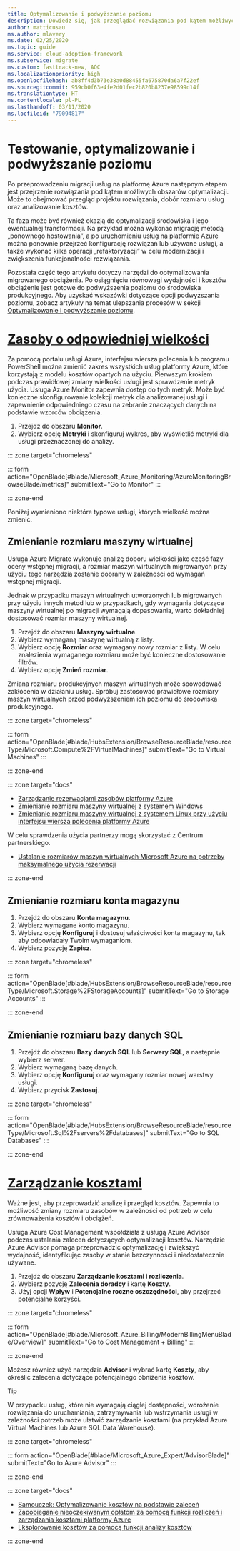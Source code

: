 ```yaml
---
title: Optymalizowanie i podwyższanie poziomu
description: Dowiedz się, jak przeglądać rozwiązania pod kątem możliwych obszarów optymalizacji, w tym projektu rozwiązania, prawidłowego dobierania rozmiarów usług i analizowania kosztów.
author: matticusau
ms.author: mlavery
ms.date: 02/25/2020
ms.topic: guide
ms.service: cloud-adoption-framework
ms.subservice: migrate
ms.custom: fasttrack-new, AQC
ms.localizationpriority: high
ms.openlocfilehash: ab8ff4d3b73e38a0d88455fa675870da6a7f22ef
ms.sourcegitcommit: 959cb0f63e4fe2d01fec2b820b8237e98599d14f
ms.translationtype: HT
ms.contentlocale: pl-PL
ms.lasthandoff: 03/11/2020
ms.locfileid: "79094817"
---
```

<!-- cSpell:ignore Fservers Fdatabases -->

<!-- markdownlint-disable MD025 DOCSMD001 -->

# <a name="test-optimize-and-promote"></a>Testowanie, optymalizowanie i podwyższanie poziomu

Po przeprowadzeniu migracji usług na platformę Azure następnym etapem jest przejrzenie rozwiązania pod kątem możliwych obszarów optymalizacji. Może to obejmować przegląd projektu rozwiązania, dobór rozmiaru usług oraz analizowanie kosztów.

Ta faza może być również okazją do optymalizacji środowiska i jego ewentualnej transformacji. Na przykład można wykonać migrację metodą „ponownego hostowania”, a po uruchomieniu usług na platformie Azure można ponownie przejrzeć konfigurację rozwiązań lub używane usługi, a także wykonać kilka operacji „refaktoryzacji” w celu modernizacji i zwiększenia funkcjonalności rozwiązania.

Pozostała część tego artykułu dotyczy narzędzi do optymalizowania migrowanego obciążenia. Po osiągnięciu równowagi wydajności i kosztów obciążenie jest gotowe do podwyższenia poziomu do środowiska produkcyjnego. Aby uzyskać wskazówki dotyczące opcji podwyższania poziomu, zobacz artykuły na temat ulepszania procesów w sekcji [Optymalizowanie i podwyższanie poziomu](../migration-considerations/optimize/index.md).

# <a name="right-size-assets"></a>[Zasoby o odpowiedniej wielkości](#tab/optimize)

Za pomocą portalu usługi Azure, interfejsu wiersza polecenia lub programu PowerShell można zmienić zakres wszystkich usług platformy Azure, które korzystają z modelu kosztów opartych na użyciu. Pierwszym krokiem podczas prawidłowej zmiany wielkości usługi jest sprawdzenie metryk użycia. Usługa Azure Monitor zapewnia dostęp do tych metryk. Może być konieczne skonfigurowanie kolekcji metryk dla analizowanej usługi i zapewnienie odpowiedniego czasu na zebranie znaczących danych na podstawie wzorców obciążenia.

1. Przejdź do obszaru **Monitor**.
1. Wybierz opcję **Metryki** i skonfiguruj wykres, aby wyświetlić metryki dla usługi przeznaczonej do analizy.

::: zone target="chromeless"

::: form action="OpenBlade[#blade/Microsoft_Azure_Monitoring/AzureMonitoringBrowseBlade/metrics]" submitText="Go to Monitor" :::

::: zone-end

Poniżej wymieniono niektóre typowe usługi, których wielkość można zmienić.

## <a name="resize-a-virtual-machine"></a>Zmienianie rozmiaru maszyny wirtualnej

Usługa Azure Migrate wykonuje analizę doboru wielkości jako część fazy oceny wstępnej migracji, a rozmiar maszyn wirtualnych migrowanych przy użyciu tego narzędzia zostanie dobrany w zależności od wymagań wstępnej migracji.

Jednak w przypadku maszyn wirtualnych utworzonych lub migrowanych przy użyciu innych metod lub w przypadkach, gdy wymagania dotyczące maszyny wirtualnej po migracji wymagają dopasowania, warto dokładniej dostosować rozmiar maszyny wirtualnej.

1. Przejdź do obszaru **Maszyny wirtualne**.
1. Wybierz wymaganą maszynę wirtualną z listy.
1. Wybierz opcję **Rozmiar** oraz wymagany nowy rozmiar z listy. W celu znalezienia wymaganego rozmiaru może być konieczne dostosowanie filtrów.
1. Wybierz opcję **Zmień rozmiar**.

Zmiana rozmiaru produkcyjnych maszyn wirtualnych może spowodować zakłócenia w działaniu usług. Spróbuj zastosować prawidłowe rozmiary maszyn wirtualnych przed podwyższeniem ich poziomu do środowiska produkcyjnego.

::: zone target="chromeless"

::: form action="OpenBlade[#blade/HubsExtension/BrowseResourceBlade/resourceType/Microsoft.Compute%2FVirtualMachines]" submitText="Go to Virtual Machines" :::

::: zone-end

::: zone target="docs"

- [Zarządzanie rezerwacjami zasobów platformy Azure](https://docs.microsoft.com/azure/billing/billing-manage-reserved-vm-instance)
- [Zmienianie rozmiaru maszyny wirtualnej z systemem Windows](https://docs.microsoft.com/azure/virtual-machines/windows/resize-vm)
- [Zmienianie rozmiaru maszyny wirtualnej z systemem Linux przy użyciu interfejsu wiersza polecenia platformy Azure](https://docs.microsoft.com/azure/virtual-machines/linux/change-vm-size)

W celu sprawdzenia użycia partnerzy mogą skorzystać z Centrum partnerskiego.

- [Ustalanie rozmiarów maszyn wirtualnych Microsoft Azure na potrzeby maksymalnego użycia rezerwacji](https://docs.microsoft.com/partner-center/azure-usage)

::: zone-end

## <a name="resize-a-storage-account"></a>Zmienianie rozmiaru konta magazynu

1. Przejdź do obszaru **Konta magazynu**.
1. Wybierz wymagane konto magazynu.
1. Wybierz opcję **Konfiguruj** i dostosuj właściwości konta magazynu, tak aby odpowiadały Twoim wymaganiom.
1. Wybierz pozycję **Zapisz**.

::: zone target="chromeless"

::: form action="OpenBlade[#blade/HubsExtension/BrowseResourceBlade/resourceType/Microsoft.Storage%2FStorageAccounts]" submitText="Go to Storage Accounts" :::

::: zone-end

## <a name="resize-a-sql-database"></a>Zmienianie rozmiaru bazy danych SQL

1. Przejdź do obszaru **Bazy danych SQL** lub **Serwery SQL**, a następnie wybierz serwer.
1. Wybierz wymaganą bazę danych.
1. Wybierz opcję **Konfiguruj** oraz wymagany rozmiar nowej warstwy usługi.
1. Wybierz przycisk **Zastosuj**.

::: zone target="chromeless"

::: form action="OpenBlade[#blade/HubsExtension/BrowseResourceBlade/resourceType/Microsoft.Sql%2Fservers%2Fdatabases]" submitText="Go to SQL Databases" :::

::: zone-end

# <a name="cost-management"></a>[Zarządzanie kosztami](#tab/ManageCost)

Ważne jest, aby przeprowadzić analizę i przegląd kosztów. Zapewnia to możliwość zmiany rozmiaru zasobów w zależności od potrzeb w celu zrównoważenia kosztów i obciążeń.

Usługa Azure Cost Management współdziała z usługą Azure Advisor podczas ustalania zaleceń dotyczących optymalizacji kosztów. Narzędzie Azure Advisor pomaga przeprowadzić optymalizację i zwiększyć wydajność, identyfikując zasoby w stanie bezczynności i niedostatecznie używane.

1. Przejdź do obszaru **Zarządzanie kosztami i rozliczenia**.
1. Wybierz pozycję **Zalecenia doradcy** i kartę **Koszty**.
1. Użyj opcji **Wpływ** i **Potencjalne roczne oszczędności**, aby przejrzeć potencjalne korzyści.

::: zone target="chromeless"

::: form action="OpenBlade[#blade/Microsoft_Azure_Billing/ModernBillingMenuBlade/Overview]" submitText="Go to Cost Management + Billing" :::

::: zone-end

Możesz również użyć narzędzia **Advisor** i wybrać kartę **Koszty**, aby określić zalecenia dotyczące potencjalnego obniżenia kosztów.

> [!TIP]
> W przypadku usług, które nie wymagają ciągłej dostępności, wdrożenie rozwiązania do uruchamiania, zatrzymywania lub wstrzymania usługi w zależności potrzeb może ułatwić zarządzanie kosztami (na przykład Azure Virtual Machines lub Azure SQL Data Warehouse).
>

::: zone target="chromeless"

::: form action="OpenBlade[#blade/Microsoft_Azure_Expert/AdvisorBlade]" submitText="Go to Azure Advisor" :::

::: zone-end

::: zone target="docs"

- [Samouczek: Optymalizowanie kosztów na podstawie zaleceń](https://docs.microsoft.com/azure/cost-management-billing/costs/tutorial-acm-opt-recommendations)
- [Zapobieganie nieoczekiwanym opłatom za pomocą funkcji rozliczeń i zarządzania kosztami platformy Azure](https://docs.microsoft.com/azure/billing/billing-getting-started)
- [Eksplorowanie kosztów za pomocą funkcji analizy kosztów](https://docs.microsoft.com/azure/cost-management/quick-acm-cost-analysis)

::: zone-end
